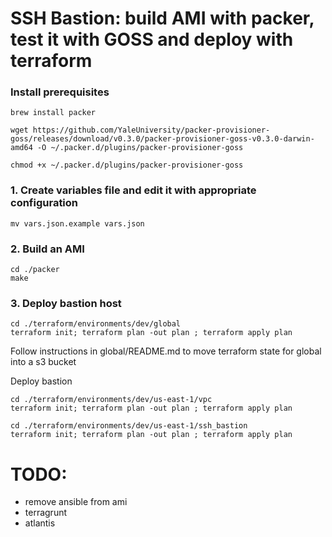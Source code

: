 # SSH Bastion: build AMI with packer, test it with GOSS and deploy with terraform

### Install prerequisites
```
brew install packer

wget https://github.com/YaleUniversity/packer-provisioner-goss/releases/download/v0.3.0/packer-provisioner-goss-v0.3.0-darwin-amd64 -O ~/.packer.d/plugins/packer-provisioner-goss

chmod +x ~/.packer.d/plugins/packer-provisioner-goss
```

### 1. Create variables file and edit it with appropriate configuration
```
mv vars.json.example vars.json
```

### 2. Build an AMI
```
cd ./packer
make
```

### 3. Deploy bastion host

```
cd ./terraform/environments/dev/global
terraform init; terraform plan -out plan ; terraform apply plan
```

Follow instructions in global/README.md to move terraform state for global into a s3 bucket

Deploy bastion
```
cd ./terraform/environments/dev/us-east-1/vpc
terraform init; terraform plan -out plan ; terraform apply plan

cd ./terraform/environments/dev/us-east-1/ssh_bastion
terraform init; terraform plan -out plan ; terraform apply plan
```

# TODO:
* remove ansible from ami
* terragrunt
* atlantis
